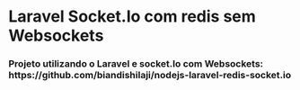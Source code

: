 
<h1>Laravel Socket.Io com redis sem Websockets</h1>


<h3>Projeto utilizando o Laravel e socket.Io com Websockets: https://github.com/biandishilaji/nodejs-laravel-redis-socket.io</h3>
